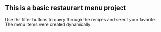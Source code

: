 ## This is a basic restaurant menu project

Use the filter buttons to query through the recipes and select your favorite.
The menu items were created dynamically
